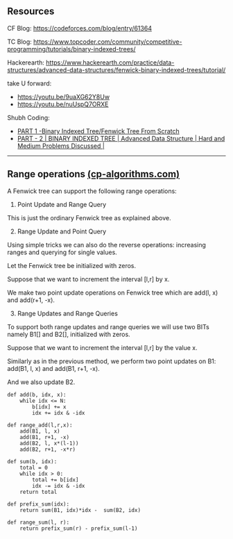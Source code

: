 ## Resources

CF Blog: https://codeforces.com/blog/entry/61364

TC Blog: https://www.topcoder.com/community/competitive-programming/tutorials/binary-indexed-trees/

Hackerearth: https://www.hackerearth.com/practice/data-structures/advanced-data-structures/fenwick-binary-indexed-trees/tutorial/

take U forward:
- https://youtu.be/9uaXG62Y8Uw
- https://youtu.be/nuUspQ7ORXE

Shubh Coding:
- [PART 1 -Binary Indexed Tree/Fenwick Tree From Scratch](https://youtu.be/G_lpEUUsZj4)
- [PART - 2 | BINARY INDEXED TREE | Advanced Data Structure | Hard and Medium Problems Discussed |](https://youtu.be/WmDEZbTHN5c)

<hr />

## Range operations [(cp-algorithms.com)](https://cp-algorithms.com/data_structures/fenwick.html#toc-tgt-8)
A Fenwick tree can support the following range operations:

1. Point Update and Range Query

This is just the ordinary Fenwick tree as explained above.

2. Range Update and Point Query

Using simple tricks we can also do the reverse operations: increasing ranges and querying for single values.

Let the Fenwick tree be initialized with zeros. 

Suppose that we want to increment the interval [l,r] by x. 

We make two point update operations on Fenwick tree which are add(l, x) and add(r+1, -x).

3. Range Updates and Range Queries

To support both range updates and range queries we will use two BITs namely B1[] and B2[], initialized with zeros.

Suppose that we want to increment the interval [l,r] by the value x. 

Similarly as in the previous method, we perform two point updates on B1: add(B1, l, x) and add(B1, r+1, -x). 

And we also update B2.

```
def add(b, idx, x):
    while idx <= N:
        b[idx] += x
        idx += idx & -idx

def range_add(l,r,x):
    add(B1, l, x)
    add(B1, r+1, -x)
    add(B2, l, x*(l-1))
    add(B2, r+1, -x*r)

def sum(b, idx):
    total = 0
    while idx > 0:
        total += b[idx]
        idx -= idx & -idx
    return total

def prefix_sum(idx):
    return sum(B1, idx)*idx -  sum(B2, idx)

def range_sum(l, r):
    return prefix_sum(r) - prefix_sum(l-1)
```
